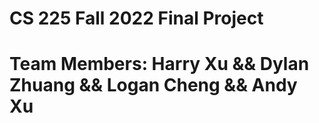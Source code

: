 # CS 225 Fall 2022 Final Project

# Team Members: Harry Xu && Dylan Zhuang && Logan Cheng && Andy Xu
